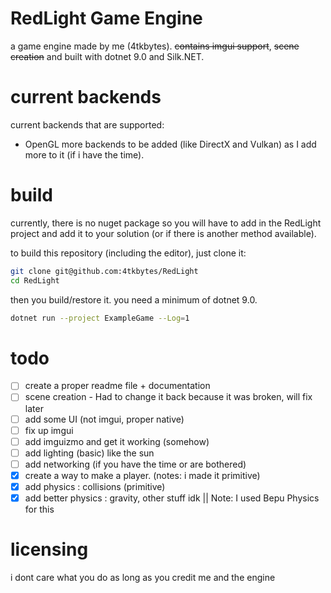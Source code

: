# RedLight Game Engine
a game engine made by me (4tkbytes). ~~contains imgui support~~, ~~scene creation~~ and built with dotnet 9.0 and Silk.NET. 

# current backends
current backends that are supported: 
- OpenGL
more backends to be added (like DirectX and Vulkan) as I add more to it (if i have the time).

# build
currently, there is no nuget package so you will have to add in the RedLight project and add it to your solution (or if there is another
method available). 

to build this repository (including the editor), just clone it:
```bash
git clone git@github.com:4tkbytes/RedLight
cd RedLight
```
then you build/restore it. you need a minimum of dotnet 9.0. 
```bash
dotnet run --project ExampleGame --Log=1
```

# todo
- [ ] create a proper readme file + documentation
- [ ] scene creation - Had to change it back because it was broken, will fix later
- [ ] add some UI (not imgui, proper native)
- [ ] fix up imgui
- [ ] add imguizmo and get it working (somehow)
- [ ] add lighting (basic) like the sun
- [ ] add networking (if you have the time or are bothered)
- [x] create a way to make a player. (notes: i made it primitive)
- [x] add physics : collisions (primitive)
- [x] add better physics : gravity, other stuff idk || Note: I used Bepu Physics for this

# licensing
i dont care what you do as long as you credit me and the engine

